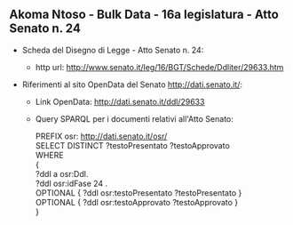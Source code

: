 ## Akoma Ntoso - Bulk Data - 16a legislatura - Atto Senato n. 24 ##

* Scheda del Disegno di Legge - Atto Senato n. 24:
	* http url: http://www.senato.it/leg/16/BGT/Schede/Ddliter/29633.htm

* Riferimenti al sito OpenData del Senato http://dati.senato.it/:
	* Link OpenData: http://dati.senato.it/ddl/29633
	* Query SPARQL per i documenti relativi all'Atto Senato:

        PREFIX osr: <http://dati.senato.it/osr/>  
		SELECT DISTINCT ?testoPresentato ?testoApprovato  
		WHERE  
		{  
		    ?ddl a osr:Ddl.  
		    ?ddl osr:idFase 24 .  
		    OPTIONAL { ?ddl osr:testoPresentato ?testoPresentato }  
		    OPTIONAL { ?ddl osr:testoApprovato ?testoApprovato }  
		}
		